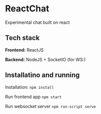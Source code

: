 # ReactChat
Experimental chat built on react

## Tech stack
**Frontend:** ReactJS

**Backend:** NodeJS + SocketIO (for WS:)

## Installatino and running
Installation: `npm install`

Run frontend app `npm start`

Run websocket server `npm run-script serve`
